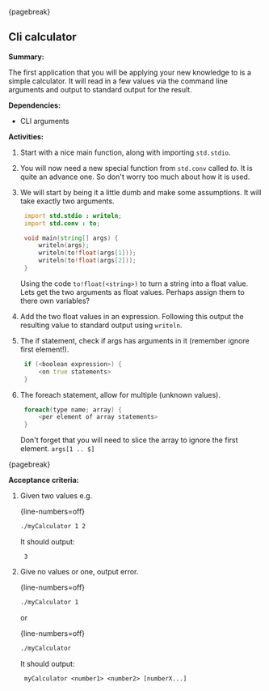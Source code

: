 {pagebreak}

## Cli calculator
**Summary:**

The first application that you will be applying your new knowledge to is a simple calculator. It will read in a few values via the command line arguments and output to standard output for the result.

**Dependencies:**

- CLI arguments

**Activities:**

1. Start with a nice main function, along with importing ``std.stdio``.
2. You will now need a new special function from ``std.conv`` called *to*. It is quite an advance one. So don't worry too much about how it is used.
3. We will start by being it a little dumb and make some assumptions. It will take exactly two arguments.

   ```D
    import std.stdio : writeln;
    import std.conv : to;

    void main(string[] args) {
        writeln(args);
        writeln(to!float(args[1]));
        writeln(to!float(args[2]));
    }
   ```
   Using the code ``to!float(<string>)`` to turn a string into a float value. Lets get the two arguments as float values. Perhaps assign them to there own variables?
4. Add the two float values in an expression. Following this output the resulting value to standard output using ``writeln``.
5. The if statement, check if args has arguments in it (remember ignore first element!).

    ```D
     if (<boolean expression>) {
         <on true statements>
     }
    ```
6. The foreach statement, allow for multiple (unknown values).

    ```D
     foreach(type name; array) {
         <per element of array statements>
     }
   ```
   Don't forget that you will need to slice the array to ignore the first element. ``args[1 .. $]``

{pagebreak}

**Acceptance criteria:**

1. Given two values e.g.

    {line-numbers=off}
    ```sh
    ./myCalculator 1 2
    ```
    It should output:

        3
2. Give no values or one, output error.
    
    {line-numbers=off}
    ```sh
    ./myCalculator 1
    ```
    or

    {line-numbers=off}
    ```sh
    ./myCalculator
    ```

    It should output:

        myCalculator <number1> <number2> [numberX...]